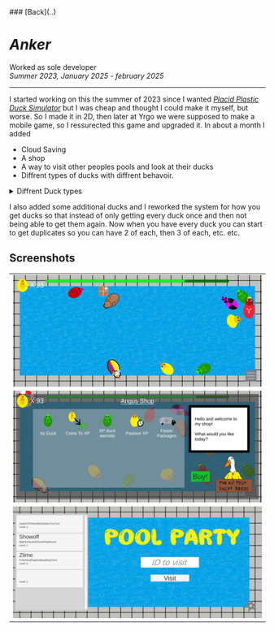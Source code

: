 <head>
  <title>Anker</title>
</head>
### [Back](..)

# *Anker*

Worked as sole developer    
*Summer 2023, January 2025 - february 2025*

---

I started working on this the summer of 2023 since I wanted *[Placid Plastic Duck Simulator](https://store.steampowered.com/app/1999360/Placid_Plastic_Duck_Simulator)* but I was cheap and thought I could make it myself, but worse. So I made it in 2D, then later at Yrgo we were supposed to make a mobile game, so I ressurected this game and upgraded it. In about a month I added
- Cloud Saving
- A shop
- A way to visit other peoples pools and look at their ducks  
- Diffrent types of ducks with diffrent behavoir.

<details>
<summary>Diffrent Duck types</summary>

  This is the BlackHole duck which starts spinning faster and faster until it starts sucking in other ducks until something slows it down.
  <details>
  <summary>Black Hole Duck</summary>
  <pre>
  <code>
  public class BlackHole : MonoBehaviour
  {
      Rigidbody2D rb2d;
      PointEffector2D pEffector;
      CircleCollider2D pEffectorTrigger;
      ParticleSystem particleSys;
      [SerializeField] float spinTrorque = 5;
      [SerializeField] int minSuckSpeed = 360;
      [SerializeField] float suckRepeatTime = 30;

      void Start()
      {
          rb2d = GetComponent<Rigidbody2D>();
          pEffector = GetComponent<PointEffector2D>();
          pEffectorTrigger = GetComponent<CircleCollider2D>();
          particleSys = GetComponent<ParticleSystem>();
  
          InvokeRepeating(nameof(StartSuck), 0, suckRepeatTime);
      }
  
      void StartSuck()
      {
          StartCoroutine(nameof(Suck));
      }
  
      IEnumerator Suck()
      {
          while (rb2d.angularVelocity < minSuckSpeed)
          {
              rb2d.AddTorque(spinTrorque, ForceMode2D.Force);
              yield return new WaitForSeconds(0.1f);
          }
          SuckParticlesEnabled(true);
          yield return new WaitForSeconds(1f);
          while (rb2d.angularVelocity > minSuckSpeed / 3)
          {
              yield return new WaitForSeconds(0.1f);
          }
          SuckParticlesEnabled(false);
      }
  
      void SuckParticlesEnabled(bool value)
      {
          pEffector.enabled = value;
          pEffectorTrigger.enabled = value;
          if (value)
          {
              particleSys.Play();
          }
          else
          {
              particleSys.Stop();
          }
      }
  }
  </code>
  </pre>
  </details>
  
  This is the rocket duck that propells itself forward until it has reached <code>rocketSpeed</code> then stops for a little bit before starting up again.
  <details>
  <summary>Rocket Duck</summary>
  <pre>
  <code>
public class RocketDuck : MonoBehaviour
{
    [SerializeField] float rocketSpeed = 1.5f;
    [SerializeField] float rocketPower = 0.5f;
    [SerializeField] float rocketCooldown = 1f;
    float speed;
    Animator anim;
    Rigidbody2D rb;
    ParticleSystem pSystem;
    float timer;
    AudioSource audioSource;
    bool rocketing = false;

    void Start()
    {
        rb = GetComponent<Rigidbody2D>();
        anim = GetComponent<Animator>();
        pSystem = GetComponent<ParticleSystem>();
        audioSource = GetComponent<AudioSource>();
        timer = rocketCooldown;
    }

    void FixedUpdate()
    {
        timer = timer + Time.fixedDeltaTime;

        speed = rb.velocity.magnitude;
        if (timer > rocketCooldown)
        {
            if (speed < rocketSpeed)
            {
                rb.AddForce(transform.up * rocketPower);
                audioSource.pitch = Random.Range(0.9f, 1.1f);
                RocketStart();
            }
            else
            {
                timer = 0f;
                RocketStop();
            }
        }
    }

    void RocketStart()
    {
        if (rocketing) { return; }
        rocketing = true;
        anim.Play("RocketDuckRocketing");
        pSystem.Play();
        audioSource.Play();
    }

    void RocketStop()
    {
        if (!rocketing) { return; }
        rocketing = false;
        anim.Play("RocketDuckIdle");
        pSystem.Stop();
        audioSource.Stop();
    }
}

  </code>
  </pre>
  </details>
</details>
</details>

I also added some additional ducks and I reworked the system for how you get ducks so that instead of only getting every duck once and then not being able to get them again. Now when you have every duck you can start to get duplicates so you can have 2 of each, then 3 of each, etc. etc.

## Screenshots

<table>
  <tr>
    <td><img src="Images\Pool.png" /></td>
  </tr>
  <tr>
    <td><img src="Images\Shop.png" /></td>
  </tr>
  <tr>
    <td><img src="Images\VisitOthers.png" /></td>
  </tr>
</table>
